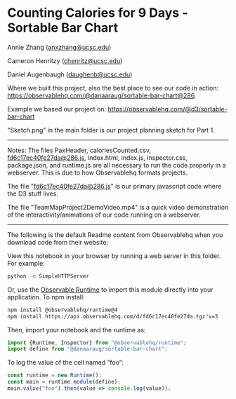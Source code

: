 # Counting Calories for 9 Days - Sortable Bar Chart

Annie Zhang (anxzhang@ucsc.edu)

Cameron Henritzy (chenritz@ucsc.edu)

Daniel Augenbaugh (daughenb@ucsc.edu)

Where we built this project, also the best place to see our code in action: https://observablehq.com/@danaaraug/sortable-bar-chart@286

Example we based our project on: https://observablehq.com/@d3/sortable-bar-chart

"Sketch.png" in the main folder is our project planning sketch for Part 1.

---

Notes: The files PaxHeader, caloriesCounted.csv, fd6c17ec40fe27da@286.js, index.html, index.js, inspector.css, package.json, and runtime.js are all necessary to run the code properly in a webserver. This is due to how Observablehq formats projects.

The file "fd6c17ec40fe27da@286.js" is our primary javascript code where the D3 stuff lives.

The file "TeamMapProject2DemoVideo.mp4" is a quick video demonstration of the interactivity/animations of our code running on a webserver.

---

The following is the default Readme content from Observablehq when you download code from their website:

View this notebook in your browser by running a web server in this folder. For
example:

~~~sh
python -m SimpleHTTPServer
~~~

Or, use the [Observable Runtime](https://github.com/observablehq/runtime) to
import this module directly into your application. To npm install:

~~~sh
npm install @observablehq/runtime@4
npm install https://api.observablehq.com/d/fd6c17ec40fe27da.tgz?v=3
~~~

Then, import your notebook and the runtime as:

~~~js
import {Runtime, Inspector} from "@observablehq/runtime";
import define from "@danaaraug/sortable-bar-chart";
~~~

To log the value of the cell named “foo”:

~~~js
const runtime = new Runtime();
const main = runtime.module(define);
main.value("foo").then(value => console.log(value));
~~~

